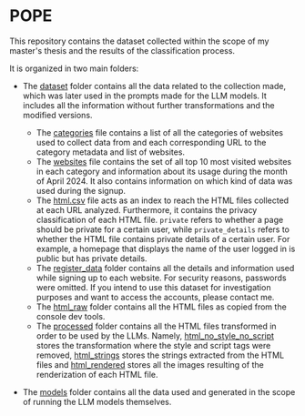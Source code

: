# POPE

This repository contains the dataset collected within the scope of my master's thesis and the results of the classification process. 

It is organized in two main folders:
- The [dataset](./dataset) folder contains all the data related to the collection made, which was later used in the prompts made for the LLM models. It includes all the information without further transformations and the modified versions. 
  - The [categories](./dataset/raw_data/categories.csv) file contains a list of all the categories of websites used to collect data from and each corresponding URL to the category metadata and list of websites.
  - The [websites](./dataset/raw_data/websites.csv) file contains the set of all top 10 most visited websites in each category and information about its usage during the month of April 2024. It also contains information on which kind of data was used during the signup.
  - The [html.csv](./dataset/raw_data/html.csv) file acts as an index to reach the HTML files collected at each URL analyzed. Furthermore, it contains the privacy classification of each HTML file. ```private``` refers to whether a page should be private for a certain user, while ```private_details``` refers to whether the HTML file contains private details of a certain user. For example, a homepage that displays the name of the user logged in is public but has private details.
  - The [register_data](./dataset/raw_data/register_data/) folder contains all the details and information used while signing up to each website. For security reasons, passwords were omitted. If you intend to use this dataset for investigation purposes and want to access the accounts, please contact me.
  - The [html_raw](./dataset/raw_data/html_raw/) folder contains all the HTML files as copied from the console dev tools.
  - The [processed](./dataset/processed/) folder contains all the HTML files transformed in order to be used by the LLMs. Namely, [html_no_style_no_script](./dataset/processed/html_no_style_no_script/) stores the transformation where the style and script tags were removed, [html_strings](./dataset/processed/html_strings/) stores the strings extracted from the HTML files and [html_rendered](./dataset/processed/html_rendered/) stores all the images resulting of the renderization of each HTML file.
 
 
- The [models](./models) folder contains all the data used and generated in the scope of running the LLM models themselves. 

[]()
